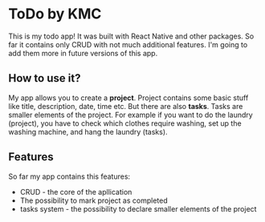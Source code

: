 # ToDo by KMC
This is my todo app! It was built with React Native and other packages. So far it contains only CRUD with not much additional features. I'm going to add them more in future versions of this app. 

## How to use it?
My app allows you to create a **project**. Project contains some basic stuff like title, description, date, time etc. But there are also **tasks**. Tasks are smaller elements of the project. For example if you want to do the laundry (project), you have to check which clothes require washing, set up the washing machine, and hang the laundry (tasks).

## Features
So far my app contains this features:
- CRUD - the core of the apllication
- The possibility to mark project as completed
- tasks system - the possibility to declare smaller elements of the project